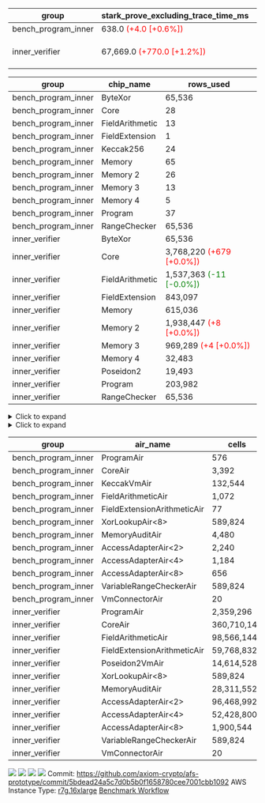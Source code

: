 | group | stark_prove_excluding_trace_time_ms | total_cells | total_cells_used | trace_gen_time_ms | verify_program_compile_ms |
| --- | --- | --- | --- | --- | --- |
| bench_program_inner | 638.0 <span style="color: red">(+4.0 [+0.6%])</span> | 1,325,889 | 211,816 | 2.0 |  |
| inner_verifier | 67,669.0 <span style="color: red">(+770.0 [+1.2%])</span> | 716,308,500 | 385,572,447 <span style="color: red">(+44,613 [+0.0%])</span> | 33,514.0 <span style="color: red">(+257.0 [+0.8%])</span> | 47,337.0 <span style="color: red">(+419.0 [+0.9%])</span> |

| group | chip_name | rows_used |
| --- | --- | --- |
| bench_program_inner | ByteXor | 65,536 |
| bench_program_inner | Core | 28 |
| bench_program_inner | FieldArithmetic | 13 |
| bench_program_inner | FieldExtension | 1 |
| bench_program_inner | Keccak256 | 24 |
| bench_program_inner | Memory | 65 |
| bench_program_inner | Memory 2 | 26 |
| bench_program_inner | Memory 3 | 13 |
| bench_program_inner | Memory 4 | 5 |
| bench_program_inner | Program | 37 |
| bench_program_inner | RangeChecker | 65,536 |
| inner_verifier | ByteXor | 65,536 |
| inner_verifier | Core | 3,768,220 <span style="color: red">(+679 [+0.0%])</span> |
| inner_verifier | FieldArithmetic | 1,537,363 <span style="color: green">(-11 [-0.0%])</span> |
| inner_verifier | FieldExtension | 843,097 |
| inner_verifier | Memory | 615,036 |
| inner_verifier | Memory 2 | 1,938,447 <span style="color: red">(+8 [+0.0%])</span> |
| inner_verifier | Memory 3 | 969,289 <span style="color: red">(+4 [+0.0%])</span> |
| inner_verifier | Memory 4 | 32,483 |
| inner_verifier | Poseidon2 | 19,493 |
| inner_verifier | Program | 203,982 |
| inner_verifier | RangeChecker | 65,536 |

<details>
<summary>Click to expand</summary>

| group | dsl_ir | opcode | frequency |
| --- | --- | --- | --- |
| bench_program_inner |  | JAL | 1 |
| bench_program_inner |  | STOREW | 2 |
| bench_program_inner | AddE | FE4ADD | 1 |
| bench_program_inner | AddF | ADD | 1 |
| bench_program_inner | AddVI | ADD | 6 |
| bench_program_inner | Alloc | ADD | 2 |
| bench_program_inner | Alloc | LOADW | 2 |
| bench_program_inner | Alloc | MUL | 2 |
| bench_program_inner | For | ADD | 2 |
| bench_program_inner | For | BNE | 3 |
| bench_program_inner | For | JAL | 1 |
| bench_program_inner | For | STOREW | 1 |
| bench_program_inner | Halt | TERMINATE | 1 |
| bench_program_inner | IfEqI | BNE | 2 |
| bench_program_inner | ImmE | STOREW | 8 |
| bench_program_inner | ImmF | STOREW | 2 |
| bench_program_inner | ImmV | STOREW | 3 |
| bench_program_inner | Keccak256 | KECCAK256 | 1 |
| bench_program_inner | StoreV | STOREW2 | 2 |
| inner_verifier |  | JAL | 1 |
| inner_verifier |  | STOREW | 2 |
| inner_verifier | AddE | FE4ADD | 223,742 |
| inner_verifier | AddEFFI | LOADW | 123 |
| inner_verifier | AddEFFI | STOREW | 369 |
| inner_verifier | AddEFI | ADD | 168 |
| inner_verifier | AddEI | ADD | 66,524 |
| inner_verifier | AddFI | ADD | 12,352 <span style="color: green">(-11 [-0.1%])</span> |
| inner_verifier | AddV | ADD | 5,537 |
| inner_verifier | AddVI | ADD | 267,447 |
| inner_verifier | Alloc | ADD | 22,394 |
| inner_verifier | Alloc | LOADW | 22,394 |
| inner_verifier | Alloc | MUL | 13,491 |
| inner_verifier | AssertEqE | BNE | 132 |
| inner_verifier | AssertEqEI | BNE | 4 |
| inner_verifier | AssertEqF | BNE | 3,886 |
| inner_verifier | AssertEqV | BNE | 1,108 |
| inner_verifier | AssertEqVI | BNE | 188 |
| inner_verifier | CycleTrackerEnd | CT_END | 104,083 |
| inner_verifier | CycleTrackerStart | CT_START | 104,083 |
| inner_verifier | DivE | BBE4DIV | 194,988 |
| inner_verifier | DivEIN | BBE4DIV | 30 |
| inner_verifier | DivEIN | STOREW | 120 |
| inner_verifier | DivFIN | DIV | 72 |
| inner_verifier | For | ADD | 521,262 |
| inner_verifier | For | BNE | 538,949 |
| inner_verifier | For | JAL | 17,687 |
| inner_verifier | For | LOADW | 882 |
| inner_verifier | For | STOREW | 16,805 |
| inner_verifier | Halt | TERMINATE | 1 |
| inner_verifier | HintBitsF | HINT_BITS | 22 |
| inner_verifier | HintInputVec | HINT_INPUT | 8,903 |
| inner_verifier | IfEq | BNE | 5,189 |
| inner_verifier | IfEqI | BNE | 120,449 |
| inner_verifier | IfEqI | JAL | 9,047 <span style="color: red">(+679 [+8.1%])</span> |
| inner_verifier | IfNe | BEQ | 6,385 |
| inner_verifier | IfNe | JAL | 20 |
| inner_verifier | IfNeI | BEQ | 862 |
| inner_verifier | ImmE | STOREW | 12,360 |
| inner_verifier | ImmF | STOREW | 13,389 |
| inner_verifier | ImmV | STOREW | 21,024 |
| inner_verifier | LoadE | LOADW | 41,204 |
| inner_verifier | LoadE | LOADW2 | 799,932 |
| inner_verifier | LoadF | LOADW | 13,965 |
| inner_verifier | LoadF | LOADW2 | 298,721 |
| inner_verifier | LoadV | LOADW | 11,647 |
| inner_verifier | LoadV | LOADW2 | 59,525 |
| inner_verifier | MulE | BBE4MUL | 408,006 |
| inner_verifier | MulEF | MUL | 1,584 |
| inner_verifier | MulEFI | MUL | 1,432 |
| inner_verifier | MulEI | BBE4MUL | 2,558 |
| inner_verifier | MulEI | STOREW | 10,232 |
| inner_verifier | MulF | MUL | 22,005 |
| inner_verifier | MulFI | MUL | 12 |
| inner_verifier | MulV | MUL | 682 |
| inner_verifier | MulVI | MUL | 7,734 |
| inner_verifier | NegE | MUL | 184 |
| inner_verifier | Poseidon2CompressBabyBear | COMP_POS2 | 6,657 |
| inner_verifier | Poseidon2PermuteBabyBear | PERM_POS2 | 12,836 |
| inner_verifier | StoreE | STOREW | 10,900 |
| inner_verifier | StoreE | STOREW2 | 10,984 |
| inner_verifier | StoreF | STOREW | 11,448 |
| inner_verifier | StoreF | STOREW2 | 101,402 |
| inner_verifier | StoreHintWord | ADD | 188,210 |
| inner_verifier | StoreHintWord | SHINTW | 197,795 |
| inner_verifier | StoreV | STOREW | 1,770 |
| inner_verifier | StoreV | STOREW2 | 22,388 |
| inner_verifier | SubE | FE4SUB | 13,773 |
| inner_verifier | SubEF | LOADW | 1,167,840 |
| inner_verifier | SubEF | SUB | 389,280 |
| inner_verifier | SubEFI | ADD | 1,288 |
| inner_verifier | SubEI | ADD | 240 |
| inner_verifier | SubV | SUB | 13,881 |
| inner_verifier | SubVI | SUB | 1,248 |
| inner_verifier | SubVIN | SUB | 336 |

</details>

<details>
<summary>Click to expand</summary>

| group | air_name | dsl_ir | opcode | cells_used |
| --- | --- | --- | --- | --- |
| bench_program_inner | Audit |  | JAL | 19 |
| bench_program_inner | CoreAir |  | JAL | 62 |
| bench_program_inner | Audit |  | STOREW | 38 |
| bench_program_inner | CoreAir |  | STOREW | 124 |
| bench_program_inner | AccessAdapter<2> | AddE | FE4ADD | 66 |
| bench_program_inner | AccessAdapter<4> | AddE | FE4ADD | 39 |
| bench_program_inner | Audit | AddE | FE4ADD | 76 |
| bench_program_inner | FieldExtensionArithmeticAir | AddE | FE4ADD | 41 |
| bench_program_inner | Audit | AddF | ADD | 19 |
| bench_program_inner | FieldArithmeticAir | AddF | ADD | 31 |
| bench_program_inner | Audit | AddVI | ADD | 38 |
| bench_program_inner | FieldArithmeticAir | AddVI | ADD | 186 |
| bench_program_inner | FieldArithmeticAir | Alloc | ADD | 62 |
| bench_program_inner | Audit | Alloc | LOADW | 38 |
| bench_program_inner | CoreAir | Alloc | LOADW | 124 |
| bench_program_inner | FieldArithmeticAir | Alloc | MUL | 62 |
| bench_program_inner | FieldArithmeticAir | For | ADD | 62 |
| bench_program_inner | CoreAir | For | BNE | 186 |
| bench_program_inner | CoreAir | For | JAL | 62 |
| bench_program_inner | Audit | For | STOREW | 19 |
| bench_program_inner | CoreAir | For | STOREW | 62 |
| bench_program_inner | CoreAir | Halt | TERMINATE | 62 |
| bench_program_inner | CoreAir | IfEqI | BNE | 124 |
| bench_program_inner | Audit | ImmE | STOREW | 152 |
| bench_program_inner | CoreAir | ImmE | STOREW | 496 |
| bench_program_inner | Audit | ImmF | STOREW | 38 |
| bench_program_inner | CoreAir | ImmF | STOREW | 124 |
| bench_program_inner | Audit | ImmV | STOREW | 38 |
| bench_program_inner | CoreAir | ImmV | STOREW | 186 |
| bench_program_inner | AccessAdapter<2> | Keccak256 | KECCAK256 | 220 |
| bench_program_inner | AccessAdapter<4> | Keccak256 | KECCAK256 | 130 |
| bench_program_inner | AccessAdapter<8> | Keccak256 | KECCAK256 | 85 |
| bench_program_inner | Audit | Keccak256 | KECCAK256 | 722 |
| bench_program_inner | KeccakVmAir | Keccak256 | KECCAK256 | 76,752 |
| bench_program_inner | Audit | StoreV | STOREW2 | 38 |
| bench_program_inner | CoreAir | StoreV | STOREW2 | 124 |
| inner_verifier | Audit |  | JAL | 19 |
| inner_verifier | CoreAir |  | JAL | 66 |
| inner_verifier | Audit |  | STOREW | 38 |
| inner_verifier | CoreAir |  | STOREW | 132 |
| inner_verifier | AccessAdapter<2> | AddE | FE4ADD | 1,122,286 |
| inner_verifier | AccessAdapter<4> | AddE | FE4ADD | 663,169 |
| inner_verifier | Audit | AddE | FE4ADD | 2,157,184 |
| inner_verifier | FieldExtensionArithmeticAir | AddE | FE4ADD | 9,173,422 |
| inner_verifier | AccessAdapter<2> | AddEFFI | LOADW | 660 |
| inner_verifier | AccessAdapter<4> | AddEFFI | LOADW | 780 |
| inner_verifier | Audit | AddEFFI | LOADW | 798 |
| inner_verifier | CoreAir | AddEFFI | LOADW | 8,118 |
| inner_verifier | AccessAdapter<2> | AddEFFI | STOREW | 660 |
| inner_verifier | Audit | AddEFFI | STOREW | 2,394 |
| inner_verifier | CoreAir | AddEFFI | STOREW | 24,354 |
| inner_verifier | AccessAdapter<2> | AddEFI | ADD | 286 |
| inner_verifier | AccessAdapter<4> | AddEFI | ADD | 169 |
| inner_verifier | Audit | AddEFI | ADD | 3,192 |
| inner_verifier | FieldArithmeticAir | AddEFI | ADD | 5,208 |
| inner_verifier | AccessAdapter<2> | AddEI | ADD | 360,404 <span style="color: red">(+44 [+0.0%])</span> |
| inner_verifier | AccessAdapter<4> | AddEI | ADD | 212,966 <span style="color: red">(+26 [+0.0%])</span> |
| inner_verifier | Audit | AddEI | ADD | 1,177,088 |
| inner_verifier | FieldArithmeticAir | AddEI | ADD | 2,062,244 |
| inner_verifier | Audit | AddFI | ADD | 3,021 |
| inner_verifier | FieldArithmeticAir | AddFI | ADD | 382,912 <span style="color: green">(-341 [-0.1%])</span> |
| inner_verifier | Audit | AddV | ADD | 19 |
| inner_verifier | FieldArithmeticAir | AddV | ADD | 171,647 |
| inner_verifier | Audit | AddVI | ADD | 17,005 |
| inner_verifier | FieldArithmeticAir | AddVI | ADD | 8,290,857 |
| inner_verifier | FieldArithmeticAir | Alloc | ADD | 694,214 |
| inner_verifier | Audit | Alloc | LOADW | 3,420 |
| inner_verifier | CoreAir | Alloc | LOADW | 1,478,004 |
| inner_verifier | AccessAdapter<2> | Alloc | MUL | 33 |
| inner_verifier | AccessAdapter<4> | Alloc | MUL | 39 |
| inner_verifier | FieldArithmeticAir | Alloc | MUL | 418,221 |
| inner_verifier | AccessAdapter<2> | AssertEqE | BNE | 726 |
| inner_verifier | AccessAdapter<4> | AssertEqE | BNE | 429 |
| inner_verifier | CoreAir | AssertEqE | BNE | 8,712 |
| inner_verifier | AccessAdapter<2> | AssertEqEI | BNE | 22 |
| inner_verifier | AccessAdapter<4> | AssertEqEI | BNE | 13 |
| inner_verifier | CoreAir | AssertEqEI | BNE | 264 |
| inner_verifier | CoreAir | AssertEqF | BNE | 256,476 |
| inner_verifier | CoreAir | AssertEqV | BNE | 73,128 |
| inner_verifier | CoreAir | AssertEqVI | BNE | 12,408 |
| inner_verifier | CoreAir | CycleTrackerEnd | CT_END | 6,869,478 |
| inner_verifier | CoreAir | CycleTrackerStart | CT_START | 6,869,478 |
| inner_verifier | AccessAdapter<2> | DivE | BBE4DIV | 8,564,952 |
| inner_verifier | AccessAdapter<4> | DivE | BBE4DIV | 5,061,108 |
| inner_verifier | Audit | DivE | BBE4DIV | 1,672 |
| inner_verifier | FieldExtensionArithmeticAir | DivE | BBE4DIV | 7,994,508 |
| inner_verifier | AccessAdapter<2> | DivEIN | BBE4DIV | 1,694 |
| inner_verifier | AccessAdapter<4> | DivEIN | BBE4DIV | 1,001 |
| inner_verifier | Audit | DivEIN | BBE4DIV | 2,204 |
| inner_verifier | FieldExtensionArithmeticAir | DivEIN | BBE4DIV | 1,230 |
| inner_verifier | AccessAdapter<2> | DivEIN | STOREW | 429 |
| inner_verifier | AccessAdapter<4> | DivEIN | STOREW | 117 |
| inner_verifier | CoreAir | DivEIN | STOREW | 7,920 |
| inner_verifier | Audit | DivFIN | DIV | 1,311 |
| inner_verifier | FieldArithmeticAir | DivFIN | DIV | 2,232 |
| inner_verifier | FieldArithmeticAir | For | ADD | 16,159,122 |
| inner_verifier | CoreAir | For | BNE | 35,570,634 |
| inner_verifier | AccessAdapter<2> | For | JAL | 407 |
| inner_verifier | AccessAdapter<4> | For | JAL | 481 |
| inner_verifier | CoreAir | For | JAL | 1,167,342 |
| inner_verifier | Audit | For | LOADW | 399 |
| inner_verifier | CoreAir | For | LOADW | 58,212 |
| inner_verifier | Audit | For | STOREW | 2,356 |
| inner_verifier | CoreAir | For | STOREW | 1,109,130 |
| inner_verifier | CoreAir | Halt | TERMINATE | 66 |
| inner_verifier | CoreAir | HintBitsF | HINT_BITS | 1,452 |
| inner_verifier | CoreAir | HintInputVec | HINT_INPUT | 587,598 |
| inner_verifier | CoreAir | IfEq | BNE | 342,474 |
| inner_verifier | CoreAir | IfEqI | BNE | 7,949,634 |
| inner_verifier | CoreAir | IfEqI | JAL | 597,102 <span style="color: red">(+44,814 [+8.1%])</span> |
| inner_verifier | CoreAir | IfNe | BEQ | 421,410 |
| inner_verifier | CoreAir | IfNe | JAL | 1,320 |
| inner_verifier | CoreAir | IfNeI | BEQ | 56,892 |
| inner_verifier | AccessAdapter<2> | ImmE | STOREW | 462 |
| inner_verifier | AccessAdapter<4> | ImmE | STOREW | 273 |
| inner_verifier | Audit | ImmE | STOREW | 226,784 |
| inner_verifier | CoreAir | ImmE | STOREW | 815,760 |
| inner_verifier | Audit | ImmF | STOREW | 3,876 |
| inner_verifier | CoreAir | ImmF | STOREW | 883,674 |
| inner_verifier | Audit | ImmV | STOREW | 18,506 |
| inner_verifier | CoreAir | ImmV | STOREW | 1,387,584 |
| inner_verifier | AccessAdapter<2> | LoadE | LOADW | 15,202 |
| inner_verifier | AccessAdapter<4> | LoadE | LOADW | 8,983 |
| inner_verifier | Audit | LoadE | LOADW | 704,824 |
| inner_verifier | CoreAir | LoadE | LOADW | 2,719,464 |
| inner_verifier | AccessAdapter<2> | LoadE | LOADW2 | 22,704 |
| inner_verifier | AccessAdapter<4> | LoadE | LOADW2 | 13,416 |
| inner_verifier | CoreAir | LoadE | LOADW2 | 52,795,512 |
| inner_verifier | AccessAdapter<2> | LoadF | LOADW | 21,252 |
| inner_verifier | AccessAdapter<4> | LoadF | LOADW | 12,558 |
| inner_verifier | AccessAdapter<8> | LoadF | LOADW | 8,211 |
| inner_verifier | Audit | LoadF | LOADW | 63,517 |
| inner_verifier | CoreAir | LoadF | LOADW | 921,690 |
| inner_verifier | AccessAdapter<2> | LoadF | LOADW2 | 583 |
| inner_verifier | AccessAdapter<4> | LoadF | LOADW2 | 351 |
| inner_verifier | AccessAdapter<8> | LoadF | LOADW2 | 374 |
| inner_verifier | Audit | LoadF | LOADW2 | 1,767 |
| inner_verifier | CoreAir | LoadF | LOADW2 | 19,715,586 |
| inner_verifier | Audit | LoadV | LOADW | 28,158 |
| inner_verifier | CoreAir | LoadV | LOADW | 768,702 |
| inner_verifier | Audit | LoadV | LOADW2 | 3,040 |
| inner_verifier | CoreAir | LoadV | LOADW2 | 3,928,650 |
| inner_verifier | AccessAdapter<2> | MulE | BBE4MUL | 509,124 <span style="color: red">(+44 [+0.0%])</span> |
| inner_verifier | AccessAdapter<4> | MulE | BBE4MUL | 300,846 <span style="color: red">(+26 [+0.0%])</span> |
| inner_verifier | Audit | MulE | BBE4MUL | 1,293,216 |
| inner_verifier | FieldExtensionArithmeticAir | MulE | BBE4MUL | 16,728,246 |
| inner_verifier | AccessAdapter<2> | MulEF | MUL | 7,414 |
| inner_verifier | AccessAdapter<4> | MulEF | MUL | 4,381 |
| inner_verifier | Audit | MulEF | MUL | 4,484 |
| inner_verifier | FieldArithmeticAir | MulEF | MUL | 49,104 |
| inner_verifier | AccessAdapter<2> | MulEFI | MUL | 1,100 |
| inner_verifier | AccessAdapter<4> | MulEFI | MUL | 650 |
| inner_verifier | Audit | MulEFI | MUL | 27,208 |
| inner_verifier | FieldArithmeticAir | MulEFI | MUL | 44,392 |
| inner_verifier | AccessAdapter<2> | MulEI | BBE4MUL | 165,396 |
| inner_verifier | AccessAdapter<4> | MulEI | BBE4MUL | 97,734 |
| inner_verifier | Audit | MulEI | BBE4MUL | 189,848 |
| inner_verifier | FieldExtensionArithmeticAir | MulEI | BBE4MUL | 104,878 |
| inner_verifier | AccessAdapter<2> | MulEI | STOREW | 56,045 |
| inner_verifier | AccessAdapter<4> | MulEI | STOREW | 32,994 |
| inner_verifier | Audit | MulEI | STOREW | 57 |
| inner_verifier | CoreAir | MulEI | STOREW | 675,312 |
| inner_verifier | Audit | MulF | MUL | 779 |
| inner_verifier | FieldArithmeticAir | MulF | MUL | 682,155 |
| inner_verifier | Audit | MulFI | MUL | 228 |
| inner_verifier | FieldArithmeticAir | MulFI | MUL | 372 |
| inner_verifier | Audit | MulV | MUL | 12,901 |
| inner_verifier | FieldArithmeticAir | MulV | MUL | 21,142 |
| inner_verifier | Audit | MulVI | MUL | 114 |
| inner_verifier | FieldArithmeticAir | MulVI | MUL | 239,754 |
| inner_verifier | AccessAdapter<2> | NegE | MUL | 902 |
| inner_verifier | AccessAdapter<4> | NegE | MUL | 533 |
| inner_verifier | Audit | NegE | MUL | 3,496 |
| inner_verifier | FieldArithmeticAir | NegE | MUL | 5,704 |
| inner_verifier | AccessAdapter<2> | Poseidon2CompressBabyBear | COMP_POS2 | 276,276 |
| inner_verifier | AccessAdapter<4> | Poseidon2CompressBabyBear | COMP_POS2 | 163,254 |
| inner_verifier | AccessAdapter<8> | Poseidon2CompressBabyBear | COMP_POS2 | 106,743 |
| inner_verifier | Poseidon2VmAir<BabyBear> | Poseidon2CompressBabyBear | COMP_POS2 | 2,782,626 |
| inner_verifier | AccessAdapter<2> | Poseidon2PermuteBabyBear | PERM_POS2 | 598,477 |
| inner_verifier | AccessAdapter<4> | Poseidon2PermuteBabyBear | PERM_POS2 | 354,068 |
| inner_verifier | AccessAdapter<8> | Poseidon2PermuteBabyBear | PERM_POS2 | 233,274 |
| inner_verifier | Poseidon2VmAir<BabyBear> | Poseidon2PermuteBabyBear | PERM_POS2 | 5,365,448 |
| inner_verifier | AccessAdapter<2> | StoreE | STOREW | 7,392 |
| inner_verifier | AccessAdapter<4> | StoreE | STOREW | 4,368 |
| inner_verifier | Audit | StoreE | STOREW | 207,100 |
| inner_verifier | CoreAir | StoreE | STOREW | 719,400 |
| inner_verifier | AccessAdapter<2> | StoreE | STOREW2 | 45,276 |
| inner_verifier | AccessAdapter<4> | StoreE | STOREW2 | 26,754 |
| inner_verifier | Audit | StoreE | STOREW2 | 26,752 |
| inner_verifier | CoreAir | StoreE | STOREW2 | 724,944 |
| inner_verifier | Audit | StoreF | STOREW | 217,512 |
| inner_verifier | CoreAir | StoreF | STOREW | 755,568 |
| inner_verifier | AccessAdapter<2> | StoreF | STOREW2 | 522,071 |
| inner_verifier | AccessAdapter<4> | StoreF | STOREW2 | 308,919 |
| inner_verifier | AccessAdapter<8> | StoreF | STOREW2 | 203,609 |
| inner_verifier | Audit | StoreF | STOREW2 | 51,984 |
| inner_verifier | CoreAir | StoreF | STOREW2 | 6,692,532 |
| inner_verifier | FieldArithmeticAir | StoreHintWord | ADD | 5,834,510 |
| inner_verifier | Audit | StoreHintWord | SHINTW | 3,758,105 |
| inner_verifier | CoreAir | StoreHintWord | SHINTW | 13,054,470 |
| inner_verifier | Audit | StoreV | STOREW | 33,630 |
| inner_verifier | CoreAir | StoreV | STOREW | 116,820 |
| inner_verifier | Audit | StoreV | STOREW2 | 420,698 |
| inner_verifier | CoreAir | StoreV | STOREW2 | 1,477,608 |
| inner_verifier | AccessAdapter<2> | SubE | FE4SUB | 455,862 |
| inner_verifier | AccessAdapter<4> | SubE | FE4SUB | 269,373 |
| inner_verifier | Audit | SubE | FE4SUB | 970,368 |
| inner_verifier | FieldExtensionArithmeticAir | SubE | FE4SUB | 564,693 |
| inner_verifier | AccessAdapter<2> | SubEF | LOADW | 4,281,838 |
| inner_verifier | Audit | SubEF | LOADW | 1,254 |
| inner_verifier | CoreAir | SubEF | LOADW | 77,077,440 |
| inner_verifier | AccessAdapter<2> | SubEF | SUB | 4,281,838 |
| inner_verifier | AccessAdapter<4> | SubEF | SUB | 5,060,354 |
| inner_verifier | Audit | SubEF | SUB | 418 |
| inner_verifier | FieldArithmeticAir | SubEF | SUB | 12,067,680 |
| inner_verifier | AccessAdapter<2> | SubEFI | ADD | 176 |
| inner_verifier | AccessAdapter<4> | SubEFI | ADD | 104 |
| inner_verifier | Audit | SubEFI | ADD | 24,472 |
| inner_verifier | FieldArithmeticAir | SubEFI | ADD | 39,928 |
| inner_verifier | AccessAdapter<2> | SubEI | ADD | 968 |
| inner_verifier | AccessAdapter<4> | SubEI | ADD | 572 |
| inner_verifier | Audit | SubEI | ADD | 4,408 |
| inner_verifier | FieldArithmeticAir | SubEI | ADD | 7,440 |
| inner_verifier | Audit | SubV | SUB | 57 |
| inner_verifier | FieldArithmeticAir | SubV | SUB | 430,311 |
| inner_verifier | Audit | SubVI | SUB | 14,003 |
| inner_verifier | FieldArithmeticAir | SubVI | SUB | 38,688 |
| inner_verifier | FieldArithmeticAir | SubVIN | SUB | 10,416 |

</details>

| group | air_name | cells | constraints | interactions | main_cols | perm_cols | prep_cols | quotient_deg | rows |
| --- | --- | --- | --- | --- | --- | --- | --- | --- | --- |
| bench_program_inner | ProgramAir<BabyBear> | 576 | 4 | 1 | 1 | 8 | 9 | 1 | 64 |
| bench_program_inner | CoreAir | 3,392 | 115 | 19 | 62 | 44 |  | 2 | 32 |
| bench_program_inner | KeccakVmAir | 132,544 | 2,251 | 235 | 3,198 | 944 |  | 2 | 32 |
| bench_program_inner | FieldArithmeticAir | 1,072 | 28 | 15 | 31 | 36 |  | 2 | 16 |
| bench_program_inner | FieldExtensionArithmeticAir | 77 | 28 | 15 | 41 | 36 |  | 2 | 1 |
| bench_program_inner | XorLookupAir<8> | 589,824 | 4 | 1 | 1 | 8 | 3 | 1 | 65,536 |
| bench_program_inner | MemoryAuditAir | 4,480 | 21 | 6 | 19 | 16 |  | 2 | 128 |
| bench_program_inner | AccessAdapterAir<2> | 2,240 | 14 | 5 | 11 | 24 |  | 2 | 64 |
| bench_program_inner | AccessAdapterAir<4> | 1,184 | 14 | 5 | 13 | 24 |  | 2 | 32 |
| bench_program_inner | AccessAdapterAir<8> | 656 | 14 | 5 | 17 | 24 |  | 2 | 16 |
| bench_program_inner | VariableRangeCheckerAir | 589,824 | 4 | 1 | 1 | 8 | 2 | 1 | 65,536 |
| bench_program_inner | VmConnectorAir | 20 | 4 | 2 | 2 | 8 | 1 | 2 | 2 |
| inner_verifier | ProgramAir<BabyBear> | 2,359,296 | 4 | 1 | 1 | 8 | 9 | 1 | 262,144 |
| inner_verifier | CoreAir | 360,710,144 | 113 | 19 | 66 | 20 |  | 8 | 4,194,304 |
| inner_verifier | FieldArithmeticAir | 98,566,144 | 23 | 15 | 31 | 16 |  | 8 | 2,097,152 |
| inner_verifier | FieldExtensionArithmeticAir | 59,768,832 | 23 | 15 | 41 | 16 |  | 8 | 1,048,576 |
| inner_verifier | Poseidon2VmAir<BabyBear> | 14,614,528 | 373 | 32 | 418 | 28 |  | 8 | 32,768 |
| inner_verifier | XorLookupAir<8> | 589,824 | 4 | 1 | 1 | 8 | 3 | 1 | 65,536 |
| inner_verifier | MemoryAuditAir | 28,311,552 | 19 | 6 | 19 | 8 |  | 8 | 1,048,576 |
| inner_verifier | AccessAdapterAir<2> | 96,468,992 | 11 | 5 | 11 | 12 |  | 4 | 4,194,304 |
| inner_verifier | AccessAdapterAir<4> | 52,428,800 | 11 | 5 | 13 | 12 |  | 4 | 2,097,152 |
| inner_verifier | AccessAdapterAir<8> | 1,900,544 | 11 | 5 | 17 | 12 |  | 4 | 65,536 |
| inner_verifier | VariableRangeCheckerAir | 589,824 | 4 | 1 | 1 | 8 | 2 | 1 | 65,536 |
| inner_verifier | VmConnectorAir | 20 | 4 | 2 | 2 | 8 | 1 | 2 | 2 |



[![](https://axiom-public-data-staging-us-east-1.s3.us-east-1.amazonaws.com/benchmark/github/flamegraphs/5bdead24a5c7d0b5b0f1658780cee7001cbb1092/small_e2e.dsl_ir.opcode.air_name.cells_used.reverse.svg)](https://axiom-public-data-staging-us-east-1.s3.us-east-1.amazonaws.com/benchmark/github/flamegraphs/5bdead24a5c7d0b5b0f1658780cee7001cbb1092/small_e2e.dsl_ir.opcode.air_name.cells_used.reverse.svg)
[![](https://axiom-public-data-staging-us-east-1.s3.us-east-1.amazonaws.com/benchmark/github/flamegraphs/5bdead24a5c7d0b5b0f1658780cee7001cbb1092/small_e2e.dsl_ir.opcode.air_name.cells_used.svg)](https://axiom-public-data-staging-us-east-1.s3.us-east-1.amazonaws.com/benchmark/github/flamegraphs/5bdead24a5c7d0b5b0f1658780cee7001cbb1092/small_e2e.dsl_ir.opcode.air_name.cells_used.svg)
[![](https://axiom-public-data-staging-us-east-1.s3.us-east-1.amazonaws.com/benchmark/github/flamegraphs/5bdead24a5c7d0b5b0f1658780cee7001cbb1092/small_e2e.dsl_ir.opcode.frequency.reverse.svg)](https://axiom-public-data-staging-us-east-1.s3.us-east-1.amazonaws.com/benchmark/github/flamegraphs/5bdead24a5c7d0b5b0f1658780cee7001cbb1092/small_e2e.dsl_ir.opcode.frequency.reverse.svg)
[![](https://axiom-public-data-staging-us-east-1.s3.us-east-1.amazonaws.com/benchmark/github/flamegraphs/5bdead24a5c7d0b5b0f1658780cee7001cbb1092/small_e2e.dsl_ir.opcode.frequency.svg)](https://axiom-public-data-staging-us-east-1.s3.us-east-1.amazonaws.com/benchmark/github/flamegraphs/5bdead24a5c7d0b5b0f1658780cee7001cbb1092/small_e2e.dsl_ir.opcode.frequency.svg)
Commit: https://github.com/axiom-crypto/afs-prototype/commit/5bdead24a5c7d0b5b0f1658780cee7001cbb1092
AWS Instance Type: [r7g.16xlarge](https://instances.vantage.sh/aws/ec2/r7g.16xlarge)
[Benchmark Workflow](https://github.com/axiom-crypto/afs-prototype/actions/runs/11244060471)
